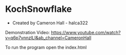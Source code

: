 # KochSnowflake

- Created by Cameron Hall - halca322

Demonstration Video:
https://www.youtube.com/watch?v=q6p7vnnzlLI&ab_channel=CameronHall


To run the program open the index.html
